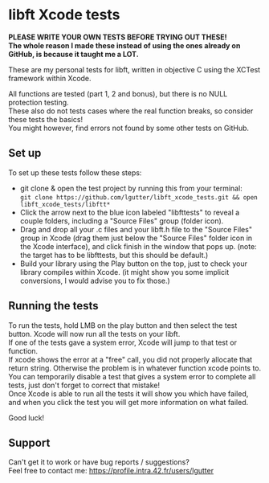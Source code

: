 # libft Xcode tests

**PLEASE WRITE YOUR OWN TESTS BEFORE TRYING OUT THESE!\
The whole reason I made these instead of using the ones already on GitHub, is because it taught me a LOT.**

These are my personal tests for libft, written in objective C using the XCTest framework within Xcode.

All functions are tested (part 1, 2 and bonus), but there is no NULL protection testing.\
These also do not tests cases where the real function breaks, so consider these tests the basics!\
You might however, find errors not found by some other tests on GitHub.

## Set up

To set up these tests follow these steps:

- git clone & open the test project by running this from your terminal:\
```git clone https://github.com/lgutter/libft_xcode_tests.git && open libft_xcode_tests/libftt*```
- Click the arrow next to the blue icon labeled "libfttests" to reveal a couple folders, including a "Source Files" group (folder icon).
- Drag and drop all your .c files and your libft.h file to the "Source Files" group in Xcode (drag them just below the "Source Files" folder icon in the Xcode interface), and click finish in the window that pops up. (note: the target has to be libfttests, but this should be default.)
- Build your library using the Play button on the top, just to check your library compiles within Xcode. (it might show you some implicit conversions, I would advise you to fix those.)

## Running the tests

To run the tests, hold LMB on the play button and then select the test button. Xcode will now run all the tests on your libft.\
If one of the tests gave a system error, Xcode will jump to that test or function.\
If xcode shows the error at a "free" call, you did not properly allocate that return string. Otherwise the problem is in whatever function xcode points to.\
You can temporarily disable a test that gives a system error to complete all tests, just don't forget to correct that mistake!\
Once Xcode is able to run all the tests it will show you which have failed, and when you click the test you will get more information on what failed.

Good luck!

## Support

Can't get it to work or have bug reports / suggestions?\
Feel free to contact me: https://profile.intra.42.fr/users/lgutter
